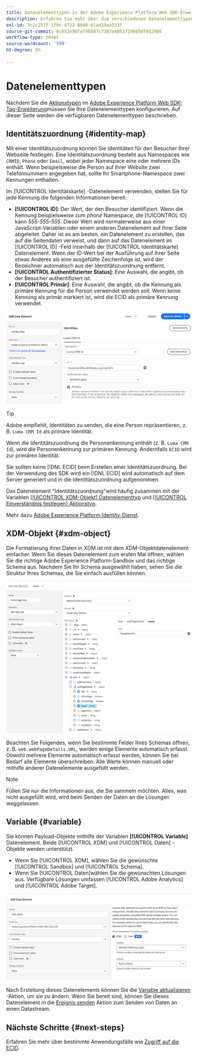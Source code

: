 ```yaml
---
title: Datenelementtypen in der Adobe Experience Platform Web SDK-Erweiterung
description: Erfahren Sie mehr über die verschiedenen Datenelementtypen, die von der Adobe Experience Platform Web SDK-Tag-Erweiterung bereitgestellt werden.
exl-id: 3c2c257f-1fbc-4722-8040-61ad19aa533f
source-git-commit: 8c652e96fa79b587c7387a4053719605df012908
workflow-type: tm+mt
source-wordcount: '599'
ht-degree: 6%

---
```



# Datenelementtypen

Nachdem Sie die [Aktionstypen](action-types.md) im [Adobe Experience Platform Web SDK-Tag-Erweiterung](web-sdk-extension-configuration.md)müssen Sie Ihre Datenelementtypen konfigurieren. Auf dieser Seite werden die verfügbaren Datenelementtypen beschrieben.

## Identitätszuordnung {#identity-map}

Mit einer Identitätszuordnung können Sie Identitäten für den Besucher Ihrer Webseite festlegen. Eine Identitätszuordnung besteht aus Namespaces wie `CRMID`, `Phone` oder `Email`, wobei jeder Namespace eine oder mehrere IDs enthält. Wenn beispielsweise die Person auf Ihrer Website zwei Telefonnummern angegeben hat, sollte Ihr Smartphone-Namespace zwei Kennungen enthalten.

Im [!UICONTROL Identitätskarte] -Datenelement verwenden, stellen Sie für jede Kennung die folgenden Informationen bereit:

* **[!UICONTROL ID]**: Der Wert, der den Besucher identifiziert. Wenn die Kennung beispielsweise zum _phone_ Namespace, die [!UICONTROL ID] kann _555-555-555_. Dieser Wert wird normalerweise aus einer JavaScript-Variablen oder einem anderen Datenelement auf Ihrer Seite abgeleitet. Daher ist es am besten, ein Datenelement zu erstellen, das auf die Seitendaten verweist, und dann auf das Datenelement im [!UICONTROL ID] -Feld innerhalb der [!UICONTROL Identitätskarte] Datenelement. Wenn der ID-Wert bei der Ausführung auf Ihrer Seite etwas Anderes als eine ausgefüllte Zeichenfolge ist, wird der Bezeichner automatisch aus der Identitätszuordnung entfernt.
* **[!UICONTROL Authentifizierter Status]**: Eine Auswahl, die angibt, ob der Besucher authentifiziert ist.
* **[!UICONTROL Primär]**: Eine Auswahl, die angibt, ob die Kennung als primäre Kennung für die Person verwendet werden soll. Wenn keine Kennung als primär markiert ist, wird die ECID als primäre Kennung verwendet.

![UI-Bild mit dem Bildschirm &quot;Datenelement bearbeiten&quot;.](assets/identity-map-data-element.png)

>[!TIP]
>
>Adobe empfiehlt, Identitäten zu senden, die eine Person repräsentieren, z. B. `Luma CRM Id` als primäre Identität.
>
>Wenn die Identitätszuordnung die Personenkennung enthält (z. B. `Luma CRM Id`), wird die Personenkennung zur primären Kennung. Andernfalls `ECID` wird zur primären Identität.

Sie sollten keine [!DNL ECID] beim Erstellen einer Identitätszuordnung. Bei der Verwendung des SDK wird ein [!DNL ECID] wird automatisch auf dem Server generiert und in die Identitätszuordnung aufgenommen.

Das Datenelement &quot;Identitätszuordnung&quot;wird häufig zusammen mit der Variablen [[!UICONTROL XDM-Objekt] Datenelementtyp](#xdm-object) und [[!UICONTROL Einverständnis festlegen] Aktionstyp](action-types.md#set-consent).

Mehr dazu [Adobe Experience Platform Identity-Dienst](../../../../identity-service/home.md).

## XDM-Objekt {#xdm-object}

Die Formatierung Ihrer Daten in XDM ist mit dem XDM-Objektdatenelement einfacher. Wenn Sie dieses Datenelement zum ersten Mal öffnen, wählen Sie die richtige Adobe Experience Platform-Sandbox und das richtige Schema aus. Nachdem Sie Ihr Schema ausgewählt haben, sehen Sie die Struktur Ihres Schemas, die Sie einfach ausfüllen können.

![UI-Bild mit der XDM-Objektstruktur.](assets/XDM-object.png)

Beachten Sie Folgendes, wenn Sie bestimmte Felder Ihres Schemas öffnen, z. B. `web.webPageDetails.URL`, werden einige Elemente automatisch erfasst. Obwohl mehrere Elemente automatisch erfasst werden, können Sie bei Bedarf alle Elemente überschreiben. Alle Werte können manuell oder mithilfe anderer Datenelemente ausgefüllt werden.

>[!NOTE]
>
>Füllen Sie nur die Informationen aus, die Sie sammeln möchten. Alles, was nicht ausgefüllt wird, wird beim Senden der Daten an die Lösungen weggelassen.

## Variable {#variable}

Sie können Payload-Objekte mithilfe der Variablen **[!UICONTROL Variable]** Datenelement. Beide [!UICONTROL XDM] und [!UICONTROL Daten] -Objekte werden unterstützt.

* Wenn Sie [!UICONTROL XDM], wählen Sie die gewünschte [!UICONTROL Sandbox] und [!UICONTROL Schema].
* Wenn Sie [!UICONTROL Daten]wählen Sie die gewünschten Lösungen aus. Verfügbare Lösungen umfassen [!UICONTROL Adobe Analytics] und [!UICONTROL Adobe Target].

![Bild der Tags-Benutzeroberfläche mit den Datenelementoptionen.](assets/variable-data-element.png)

Nach Erstellung dieses Datenelements können Sie die [Variable aktualisieren](./action-types.md#update-variable) -Aktion, um sie zu ändern. Wenn Sie bereit sind, können Sie dieses Datenelement in die [Ereignis senden](./action-types.md#send-event) Aktion zum Senden von Daten an einen Datastream.

## Nächste Schritte {#next-steps}

Erfahren Sie mehr über bestimmte Anwendungsfälle wie [Zugriff auf die ECID](accessing-the-ecid.md).
